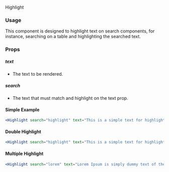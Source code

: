
Highlight
### Usage

This component is designed to highlight text on search components, for instance, searching on a table and highlighting the searched text.

### Props

##### text

- The text to be rendered.

##### search

- The text that must match and highlight on the text prop.

#### Simple Example

```jsx
<Highlight search="highlight" text="This is a simple text for highlighting purposes" />
```

#### Double Highlight

```jsx
<Highlight search="highlight" text="This is a simple text for highlighting purposes and see it's possible to highlight twice or more times" />
```

#### Multiple Highlight

```jsx
<Highlight search="lorem" text="Lorem Ipsum is simply dummy text of the printing and typesetting industry. Lorem Ipsum has been the industry's standard dummy text ever since the 1500s, when an unknown printer took a galley of type and scrambled it to make a type specimen book. It has survived not only five centuries, but also the leap into electronic typesetting, remaining essentially unchanged. It was popularised in the 1960s with the release of Letraset sheets containing Lorem Ipsum passages, and more recently with desktop publishing software like Aldus PageMaker including versions of Lorem Ipsum" />
```
